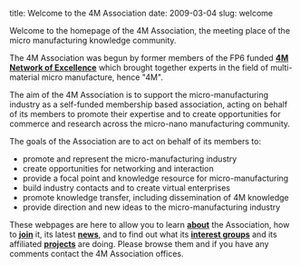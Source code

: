 title: Welcome to the 4M Association
date: 2009-03-04 
slug: welcome

Welcome to the homepage of the 4M Association, the meeting place of the micro manufacturing knowledge community. 

The 4M Association was begun by former members of the FP6 funded **[4M Network of Excellence](http://www.4m-net.org "4M Network of Excellence")** which brought together experts in the field of multi-material micro manufacture, hence "4M".

The aim of the 4M Association is to support the micro-manufacturing industry as a self-funded membership based association, acting on behalf of its members to promote their expertise and to create opportunities for commerce and research across the micro-nano manufacturing community.

The goals of the Association are to act on behalf of its members to:

* promote and represent the micro-manufacturing industry
* create opportunities for networking and interaction
* provide a focal point and knowledge resource for micro-manufacturing
* build industry contacts and to create virtual enterprises
* promote knowledge transfer, including dissemination of 4M knowledge
* provide direction and new ideas to the micro-manufacturing industry

These webpages are here to allow you to learn **[about](/about.html)** the Association, how to **[join](/join4m.html)** it, its latest **[news](news)**, and to find out what its **[interest groups](/interest_groups/index.html)** and its affiliated **[projects](/projects/index.html)** are doing. Please browse them and if you have any comments contact the 4M Association offices.
